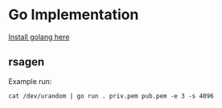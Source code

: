 # Go Implementation
[Install golang here]("https://go.dev/doc/install")

## rsagen

Example run:
```
cat /dev/urandom | go run . priv.pem pub.pem -e 3 -s 4096
```